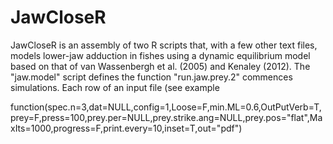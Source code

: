 # JawCloseR

JawCloseR is an assembly of two R scripts that, with a few other text files, models lower-jaw adduction in fishes using a dynamic equilibrium model based on that of van Wassenbergh et al. (2005) and Kenaley (2012). The "jaw.model" script defines the function "run.jaw.prey.2" commences simulations. Each row of an input file (see example 

function(spec.n=3,dat=NULL,config=1,Loose=F,min.ML=0.6,OutPutVerb=T,prey=F,press=100,prey.per=NULL,prey.strike.ang=NULL,prey.pos="flat",MaxIts=1000,progress=F,print.every=10,inset=T,out="pdf")
